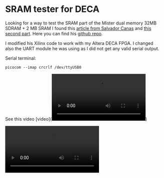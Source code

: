 # SRAM tester for DECA

Looking for a way to test the SRAM part of the Mister dual memory 32MB SDRAM + 2 MB SRAM I found this [article from Salvador Canas](https://projects.digilentinc.com/salvador-canas/a-practical-introduction-to-sram-memories-using-an-fpga-i-3f3992) and [this second part](https://projects.digilentinc.com/salvador-canas/a-practical-introduction-to-sram-memories-using-an-fpga-ii-a18801).  Here you can find his [github repo](https://github.com/salcanmor/SRAM-tester-for-Cmod-A7-35T/tree/master/basic%20controller).


I modified his Xilinx code to work with my Altera DECA FPGA. I changed also the UART module he was using as I did not get any valid serial output.

Serial terminal:   

```
picocom --imap crcrlf /dev/ttyUSB0 
```

See this video  [video](<video src="basic controller/deca_sram.mp4"></video>)

<video src="basic controller/deca_sram.mp4"></video>

